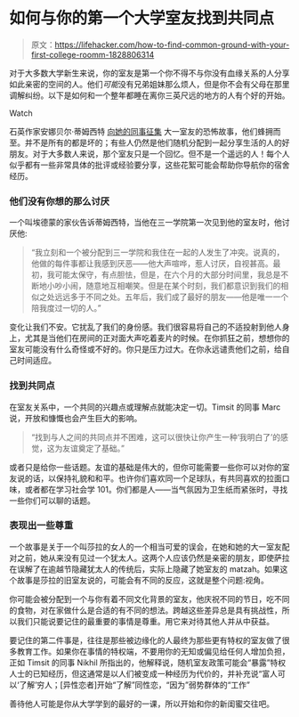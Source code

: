 # 如何与你的第一个大学室友找到共同点

> 原文：<https://lifehacker.com/how-to-find-common-ground-with-your-first-college-roomm-1828806314>

对于大多数大学新生来说，你的室友是第一个你不得不与你没有血缘关系的人分享如此亲密的空间的人。他们*可能*没有兄弟姐妹那么烦人，但是你不会有父母在那里调解纠纷。以下是如何和一个整年都睡在离你三英尺远的地方的人有个好的开始。

Watch

石英作家安娜贝尔·蒂姆西特 [向她的同事征集](https://qz.com/1364998/your-relationship-with-your-roommate-depends-on-a-single-factor/) 大一室友的恐怖故事，他们蜂拥而至。并不是所有的都是坏的；有些人仍然是他们随机分配到一起分享生活的人的好朋友。对于大多数人来说，那个室友只是一个回忆。但不是一个遥远的人！每个人似乎都有一些非常具体的批评或经验要分享，这些花絮可能会帮助你导航你的宿舍经历。

### 他们没有你想的那么讨厌

一个叫埃德蒙的家伙告诉蒂姆西特，当他在三一学院第一次见到他的室友时，他讨厌他:

> “我立刻和一个被分配到三一学院和我住在一起的人发生了冲突。说真的，他做的每件事都让我感到厌恶——他大声喧哗，惹人讨厌，自视甚高。最初，我可能太保守，有点胆怯，但是，在六个月的大部分时间里，我总是不断地小吵小闹，随意地互相嘲笑。但是在某个时刻，我们都意识到我们的相似之处远远多于不同之处。五年后，我们成了最好的朋友——他是唯一一个陪我度过一切的人。”

变化让我们不安。它扰乱了我们的身份感。我们很容易将自己的不适投射到他人身上，尤其是当他们在房间的正对面大声吃着麦片的时候。在你抓狂之前，想想你的室友可能没有什么奇怪或不好的。你只是压力过大。在你永远谴责他们之前，给自己时间适应。

### 找到共同点

在室友关系中，一个共同的兴趣点或理解点就能决定一切。Timsit 的同事 Marc 说，开放和慷慨也会产生巨大的影响。

> “找到与人之间的共同点并不困难，这可以很快让你产生一种‘我明白了’的感觉，这为友谊奠定了基础。”

或者只是给你一些话题。友谊的基础是伟大的，但你可能需要一些你可以对你的室友说的话，以保持礼貌和和平。也许你们喜欢同一个足球队，有共同喜欢的拉面口味，或者都在学习社会学 101。你们都是人——当气氛因为卫生纸而紧张时，寻找一些你们可以聊的话题。

### 表现出一些尊重

一个故事是关于一个叫莎拉的女人的一个相当可爱的误会，在她和她的大一室友配对之前，她从来没有见过一个犹太人。这两个人应该仍然是亲密的朋友，即使萨拉在误解了在逾越节隐藏犹太人的传统后，实际上隐藏了她室友的 matzah。如果这个故事是莎拉的旧室友说的，可能会有不同的反应，这就是整个问题:视角。

你可能会被分配到一个与你有着不同文化背景的室友，他庆祝不同的节日，吃不同的食物，对在家做什么是合适的有不同的想法。跨越这些差异总是具有挑战性，所以我们只能说要记住的最重要的事情是尊重。用它来对待其他人并从中获益。

要记住的第二件事是，往往是那些被边缘化的人最终为那些更有特权的室友做了很多教育工作。如果你在事情的特权端，不要用你的无知或偏见给任何人增加负担，正如 Timsit 的同事 Nikhil 所指出的，他解释说，随机室友政策可能会“暴露”特权人士的已知经历，但这通常是以人们被变成一种经历为代价的，并补充说“富人可以‘了解’穷人；[异性恋者]开始“了解”同性恋，“因为”弱势群体的“工作”

善待他人可能是你从大学学到的最好的一课，所以开始和你的新闺蜜交往吧。